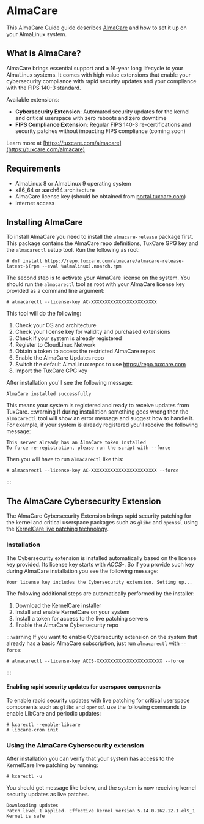 # AlmaCare

This AlmaCare Guide guide describes [AlmaCare](https://tuxcare.com/almacare) and how to set it up on your AlmaLinux system.

## What is AlmaCare?

AlmaCare brings essential support and a 16-year long lifecycle to your AlmaLinux systems. It comes with high value extensions that enable your cybersecurity compliance with rapid security updates and your compliance with the FIPS 140-3 standard.

Available extensions:
 * **Cybersecurity Extension**: Automated security updates for the kernel and critical userspace with zero reboots and zero downtime
 * **FIPS Compliance Extension**: Regular FIPS 140-3 re-certifications and security patches without impacting FIPS compliance (coming soon)

Learn more at [https://tuxcare.com/almacare](https://tuxcare.com/almacare)

## Requirements

* AlmaLinux 8 or AlmaLinux 9 operating system
* x86_64 or aarch64 architecture
* AlmaCare license key (should be obtained from [portal.tuxcare.com](https://portal.tuxcare.com))
* Internet access

## Installing AlmaCare

To install AlmaCare you need to install the `almacare-release` package first. This package contains the AlmaCare repo definitions, TuxCare GPG key and the `almacarectl` setup tool. Run the following as root:
```
# dnf install https://repo.tuxcare.com/almacare/almacare-release-latest-$(rpm --eval %almalinux).noarch.rpm
```
The second step is to activate your AlmaCare license on the system. You should run the `almacarectl` tool as root with your AlmaCare license key provided as a command line argument:
```
# almacarectl --license-key AC-XXXXXXXXXXXXXXXXXXXXXXXX
```
This tool will do the following:
1. Check your OS and architecture
2. Check your license key for validity and purchased extensions
3. Check if your system is already registered
4. Register to CloudLinux Network
5. Obtain a token to access the restricted AlmaCare repos
6. Enable the AlmaCare Updates repo
7. Switch the default AlmaLinux repos to use https://repo.tuxcare.com
8. Import the TuxCare GPG key

After installation you'll see the following message:
```
AlmaCare installed successfully
```
This means your system is registered and ready to receive updates from TuxCare.
:::warning
If during installation something goes wrong then the `almacarectl` tool will show an error message and suggest how to handle it. For example, if your system is already registered you'll receive the following message:
```
This server already has an AlmaCare token installed
To force re-registration, please run the script with --force
```
Then you will have to run `almacarectl` like this:
```
# almacarectl --license-key AC-XXXXXXXXXXXXXXXXXXXXXXXX --force
```
:::

## The AlmaCare Cybersecurity Extension

The AlmaCare Cybersecurity Extension brings rapid security patching for the kernel and critical userspace packages such as `glibc` and `openssl` using the [KernelCare live patching technology](https://tuxcare.com/enterprise-live-patching-services/kernelcare-enterprise/).

### Installation

The Cybersecurity extension is installed automatically based on the license key provided. Its license key starts with *ACCS-*. So if you provide such key during AlmaCare installation you see the following message:

```
Your license key includes the Cybersecurity extension. Setting up...
```

The following additional steps are automatically performed by the installer:
1. Download the KernelCare installer
2. Install and enable KernelCare on your system
3. Install a token for access to the live patching servers
4. Enable the AlmaCare Cybersecurity repo

:::warning
If you want to enable Cybersecurity extension on the system that already has a basic AlmaCare subscription, just run `almacarectl` with `--force`:
```
# almacarectl --license-key ACCS-XXXXXXXXXXXXXXXXXXXXXXXX --force
```
:::

#### Enabling rapid security updates for userspace components

To enable rapid security updates with live patching for critical userspace components such as `glibc` and `openssl` use the following commands to enable LibCare and periodic updates:
```
# kcarectl --enable-libcare
# libcare-cron init
```

### Using the AlmaCare Cybersecurity extension

After installation you can verify that your system has access to the KernelCare live patching by running:
```
# kcarectl -u
```
You should get message like below, and the system is now receiving kernel security updates as live patches.
```
Downloading updates
Patch level 1 applied. Effective kernel version 5.14.0-162.12.1.el9_1
Kernel is safe
```



